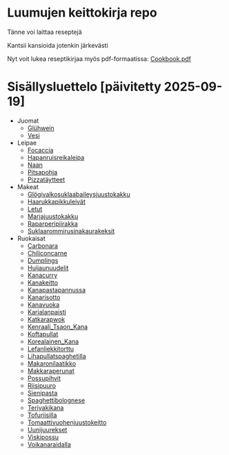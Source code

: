 # Luumujen keittokirja repo

Tänne voi laittaa reseptejä

Kantsii kansioida jotenkin järkevästi

Nyt voit lukea reseptikirjaa myös pdf-formaatissa: [Cookbook.pdf](https://github.com/luumut/luumucookbook/releases/download/cookbook-latest/cookbook.pdf)

# Sisällysluettelo [päivitetty 2025-09-19]
- Juomat
    - [Glühwein](https://github.com/luumut/luumucookbook/blob/master/juomat/glühwein.md)
    - [Vesi](https://github.com/luumut/luumucookbook/blob/master/juomat/vesi.md)
- Leipae
    - [Focaccia](https://github.com/luumut/luumucookbook/blob/master/leipae/focaccia.md)
    - [Hapanruisreikaleipa](https://github.com/luumut/luumucookbook/blob/master/leipae/hapanruisreikaleipa.md)
    - [Naan](https://github.com/luumut/luumucookbook/blob/master/leipae/naan.md)
    - [Pitsapohja](https://github.com/luumut/luumucookbook/blob/master/leipae/pitsapohja.md)
    - [Pizzatäytteet](https://github.com/luumut/luumucookbook/blob/master/leipae/pizzatäytteet.txt)
- Makeat
    - [Glögivalkosuklaabaileysjuustokakku](https://github.com/luumut/luumucookbook/blob/master/makeat/glögivalkosuklaabaileysjuustokakku.md)
    - [Haarukkapikkuleivät](https://github.com/luumut/luumucookbook/blob/master/makeat/haarukkapikkuleivät.md)
    - [Letut](https://github.com/luumut/luumucookbook/blob/master/makeat/letut.md)
    - [Marjajuustokakku](https://github.com/luumut/luumucookbook/blob/master/makeat/marjajuustokakku.md)
    - [Raparperipiirakka](https://github.com/luumut/luumucookbook/blob/master/makeat/raparperipiirakka.md)
    - [Suklaarommirusinakaurakeksit](https://github.com/luumut/luumucookbook/blob/master/makeat/suklaarommirusinakaurakeksit.md)
- Ruokaisat
    - [Carbonara](https://github.com/luumut/luumucookbook/blob/master/ruokaisat/carbonara.md)
    - [Chiliconcarne](https://github.com/luumut/luumucookbook/blob/master/ruokaisat/chiliconcarne.md)
    - [Dumplings](https://github.com/luumut/luumucookbook/blob/master/ruokaisat/dumplings.md)
    - [Huijaunuudelit](https://github.com/luumut/luumucookbook/blob/master/ruokaisat/huijaunuudelit.md)
    - [Kanacurry](https://github.com/luumut/luumucookbook/blob/master/ruokaisat/kanacurry.md)
    - [Kanakeitto](https://github.com/luumut/luumucookbook/blob/master/ruokaisat/kanakeitto.md)
    - [Kanapastapannussa](https://github.com/luumut/luumucookbook/blob/master/ruokaisat/kanapastapannussa.md)
    - [Kanarisotto](https://github.com/luumut/luumucookbook/blob/master/ruokaisat/kanarisotto.md)
    - [Kanavuoka](https://github.com/luumut/luumucookbook/blob/master/ruokaisat/kanavuoka.md)
    - [Karjalanpaisti](https://github.com/luumut/luumucookbook/blob/master/ruokaisat/karjalanpaisti.md)
    - [Katkarapwok](https://github.com/luumut/luumucookbook/blob/master/ruokaisat/katkarapWok.md)
    - [Kenraali_Tsaon_Kana](https://github.com/luumut/luumucookbook/blob/master/ruokaisat/kenraali_tsaon_kana.md)
    - [Koftapullat](https://github.com/luumut/luumucookbook/blob/master/ruokaisat/koftapullat.md)
    - [Korealainen_Kana](https://github.com/luumut/luumucookbook/blob/master/ruokaisat/korealainen_kana.md)
    - [Lefanliekkitorttu](https://github.com/luumut/luumucookbook/blob/master/ruokaisat/lefanliekkitorttu.md)
    - [Lihapullatspaghetilla](https://github.com/luumut/luumucookbook/blob/master/ruokaisat/lihapullatspaghetilla.md)
    - [Makaronilaatikko](https://github.com/luumut/luumucookbook/blob/master/ruokaisat/makaronilaatikko.md)
    - [Makkaraperunat](https://github.com/luumut/luumucookbook/blob/master/ruokaisat/makkaraperunat.md)
    - [Possupihvit](https://github.com/luumut/luumucookbook/blob/master/ruokaisat/possupihvit.md)
    - [Riisipuuro](https://github.com/luumut/luumucookbook/blob/master/ruokaisat/riisipuuro.md)
    - [Sienipasta](https://github.com/luumut/luumucookbook/blob/master/ruokaisat/sienipasta.md)
    - [Spaghettibolognese](https://github.com/luumut/luumucookbook/blob/master/ruokaisat/spaghettibolognese.md)
    - [Teriyakikana](https://github.com/luumut/luumucookbook/blob/master/ruokaisat/teriyakikana.md)
    - [Tofuriisilla](https://github.com/luumut/luumucookbook/blob/master/ruokaisat/tofuriisilla.md)
    - [Tomaattivuohenjuustokeitto](https://github.com/luumut/luumucookbook/blob/master/ruokaisat/tomaattivuohenjuustokeitto.md)
    - [Uunijuurekset](https://github.com/luumut/luumucookbook/blob/master/ruokaisat/uunijuurekset.md)
    - [Viskipossu](https://github.com/luumut/luumucookbook/blob/master/ruokaisat/viskipossu.md)
    - [Voikanaraidalla](https://github.com/luumut/luumucookbook/blob/master/ruokaisat/voikanaraidalla.md)
